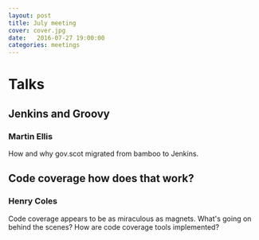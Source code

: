 ```yaml
---
layout: post
title: July meeting
cover: cover.jpg
date:   2016-07-27 19:00:00
categories: meetings	
---
```


# Talks

## Jenkins and Groovy
### Martin Ellis

How and why gov.scot migrated from bamboo to Jenkins.

## Code coverage how does that work?
### Henry Coles

Code coverage appears to be as miraculous as magnets. What's going on behind the scenes? How are code coverage tools implemented?
